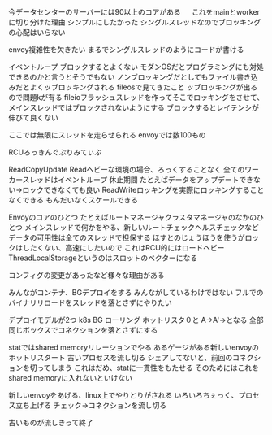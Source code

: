 今データセンターのサーバーには90以上のコアがある
　
これをmainとworkerに切り分けた理由
シンプルにしたかった
シングルスレッドなのでブロッキングの心配はいらない

envoy複雑性を欠きたい
まるでシングルスレッドのようにコードが書ける

イベントループ
ブロックするとよくない
モダンOSだとプログラミングにも対処できるのかと言うとそうでもない
ノンブロッキングだとしてもファイル書き込みだとよくッブロッキングされる
fileosで見てきたこと ッブロッキングが出るので問題kが有る
fileioフラッシュスレッドを作ってそこでロッキングをさせて、メインスレッドではブロックされないようにする
ブロックするとレイテンシが伸びて良くない

ここでは無限にスレッドを走らせられる
envoyでは数100もの

RCUろっきんぐぷりみてぃぶ　

ReadCopyUpdate
Readヘビーな環境の場合、ろっくすることなく
全てのワーカースレッドはイベントループ
休止期間
たとえばデータをアップデートできない→ロックできなくても良い
ReadWriteロッキングを実際にロッキングすることなくできる
もんだいなくスケールできる


Envoyのコアのひとつ
たとえばルートマネージャクラスタマネージャのなかのひとつ
メインスレッドで何かをやる、新しいルートチェックヘルスチェックなど
データの可用性は全てのスレッドで担保する
ほすとのじょうほうを使うがロックはしたくない、高速にしたいので
これはRCU的にはロードヘビー
ThreadLocalStorageというのはスロットのベクターになる

コンフィグの変更があったなど様々な理由がある


みんながコンテナ、BGデプロイをする
みんながしているわけではない
フルでのバイナリリロードをスレッドを落とさずにやりたい

デプロイモデルが2つ
k8s BG ローリング ホットリスタ０と
A→A'→となる
全部同じボックスでコネクションを落とさずにする

statではshared memoryリレーションでやる
あるゲージがある新しいenvoyのホットリスタート
古いプロセスを流し切る
シェアしてないと、前回のコネクションを切ってしまう
これはだめ、statに一貫性をもたせる
そのためにはこれをshared memoryに入れないといけない

新しいenvoyをあげる、linux上でやりとりがされる
いろいろちぇっく、プロセス立ち上げる
チェック→コネクションを流し切る

古いものが流しきって終了





